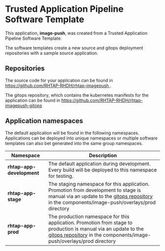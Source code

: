 # Trusted Application Pipeline Software Template

This application, **image-push**, was created from a Trusted Application Pipeline Software Template.

The software templates create a new source and gitops deployment repositories with a sample source application. 

## Repositories

The source code for your application can be found in [https://github.com/RHTAP-RHDH/rhtap-imagepush ](https://github.com/RHTAP-RHDH/rhtap-imagepush ).
 
The gitops repository, which contains the kubernetes manifests for the application can be found in 
[https://github.com/RHTAP-RHDH/rhtap-imagepush-gitops ](https://github.com/RHTAP-RHDH/rhtap-imagepush-gitops ) 

## Application namespaces 

The default application will be found in the following namespaces. Applications can be deployed into unique namespaces or multiple software templates can also bet generated into the same group namespaces.  

|  Namespace   |  Description   |  
| -------- | -------- |   
| **rhtap-app-development** | The default application during development. Every build will be deployed to this namespace for testing. | 
| **rhtap-app-stage** | The staging namespace for this application. Promotion from development to stage is manual via an update to the [gitops repository](https://github.com/RHTAP-RHDH/rhtap-imagepush-gitops ) in the components/image-push/overlays/prod directory |  
| **rhtap-app-prod** | The production namespace for this application. Promotion from stage to production is manual via an update to the [gitops repository](https://github.com/RHTAP-RHDH/rhtap-imagepush-gitops ) in the components/image-push/overlays/prod directory | 